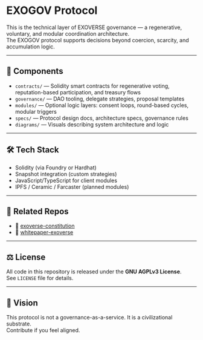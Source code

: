 # EXOGOV Protocol

This is the technical layer of EXOVERSE governance — a regenerative, voluntary, and modular coordination architecture.  
The EXOGOV protocol supports decisions beyond coercion, scarcity, and accumulation logic.

---

## 🔧 Components

- `contracts/` — Solidity smart contracts for regenerative voting, reputation-based participation, and treasury flows
- `governance/` — DAO tooling, delegate strategies, proposal templates
- `modules/` — Optional logic layers: consent loops, round-based cycles, modular triggers
- `specs/` — Protocol design docs, architecture specs, governance rules
- `diagrams/` — Visuals describing system architecture and logic

---

## 🛠 Tech Stack

- Solidity (via Foundry or Hardhat)
- Snapshot integration (custom strategies)
- JavaScript/TypeScript for client modules
- IPFS / Ceramic / Farcaster (planned modules)

---

## 🔗 Related Repos

- 📜 [exoverse-constitution](https://github.com/exogov/exoverse-constitution)  
- 📘 [whitepaper-exoverse](https://github.com/exogov/whitepaper-exoverse)

---

## ⚖️ License

All code in this repository is released under the **GNU AGPLv3 License**.  
See `LICENSE` file for details.

---

## 🧭 Vision

This protocol is not a governance-as-a-service. It is a civilizational substrate.  
Contribute if you feel aligned.
